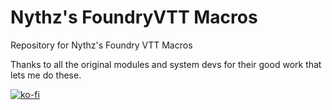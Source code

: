 # Nythz's FoundryVTT Macros
Repository for Nythz's Foundry VTT Macros

Thanks to all the original modules and system devs for their good work that lets me do these.


[![ko-fi](https://ko-fi.com/img/githubbutton_sm.svg)](https://ko-fi.com/H2H3RNO4N)
